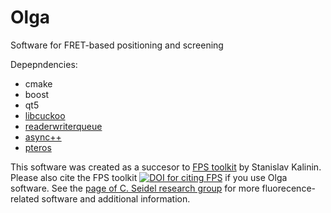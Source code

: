 # Olga
Software for FRET-based positioning and screening

Depepndencies:

 * cmake
 * boost
 * qt5
 * [libcuckoo](https://github.com/efficient/libcuckoo)
 * [readerwriterqueue](https://github.com/cameron314/readerwriterqueue)
 * [async++](https://github.com/Amanieu/asyncplusplus)
 * [pteros](http://pteros.sourceforge.net/)


This software was created as a succesor to [FPS toolkit](https://doi.org/10.1038/nmeth.2222) by Stanislav Kalinin. Please also cite the FPS toolkit [![DOI for citing FPS](https://img.shields.io/badge/DOI-10.1038%2Fnmeth.2222-blue.svg)](https://doi.org/10.1038/nmeth.2222) if you use Olga software. See the [page of C. Seidel research group](http://www.mpc.hhu.de/) for more fluorecence-related software and additional information.
